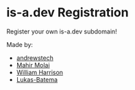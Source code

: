 # is-a.dev Registration
Register your own is-a.dev subdomain!

Made by:
* [andrewstech](https://github.com/andrewstech)
* [Mahir Molai](https://github.com/mtgsquad)
* [William Harrison](https://github.com/williamdavidharrison)
* [Lukas-Batema](https://github.com/batemadevelopment)
